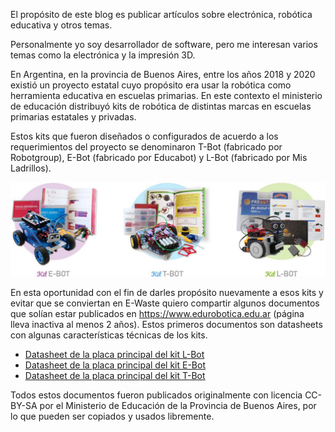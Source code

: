 <!--
.. title: start()
.. slug: start
.. date: 2022-07-25 17:08:40 UTC-03:00
.. tags: 
.. category: 
.. link: 
.. description: 
.. type: text
-->

El propósito de este blog es publicar artículos sobre electrónica, robótica
educativa y otros temas.

Personalmente yo soy desarrollador de software, pero me interesan varios
temas como la electrónica y la impresión 3D.

En Argentina, en la provincia de Buenos Aires, entre los años 2018 y 2020
existió un proyecto estatal cuyo propósito era usar la robótica como
herramienta educativa en escuelas primarias. En este contexto el ministerio
de educación distribuyó kits de robótica
de distintas marcas en escuelas primarias estatales y privadas.

Estos kits que fueron diseñados o configurados de acuerdo a los requerimientos
del proyecto se denominaron T-Bot (fabricado por Robotgroup),
E-Bot (fabricado por Educabot) y L-Bot (fabricado por Mis Ladrillos).

![Kits de robótica](/images/kits/kits.jpg)

En esta oportunidad con el fin de darles propósito nuevamente a esos
kits y evitar que se conviertan en E-Waste quiero compartir algunos
documentos que solían estar publicados en https://www.edurobotica.edu.ar
(página lleva inactiva al menos 2 años). Estos primeros documentos son
datasheets con algunas características técnicas de los kits.

* [Datasheet de la placa principal del kit L-Bot](https://drive.google.com/file/d/1ZkF4h_jN6WLc9AC_SEgOKOWPEDaC5Lx9/view?usp=sharing)
* [Datasheet de la placa principal del kit E-Bot](https://drive.google.com/file/d/13zT191EMNxrGKJ_NHoD9BTB4Jpe0x3Dd/view?usp=sharing)
* [Datasheet de la placa principal del kit T-Bot](https://drive.google.com/file/d/1D7iVSWSITkZnGjibYjDE5toRDqKpQHLE/view?usp=sharing)

Todos estos documentos fueron publicados originalmente con licencia CC-BY-SA
por el Ministerio de Educación de la Provincia de Buenos Aires, por lo que
pueden ser copiados y usados libremente.